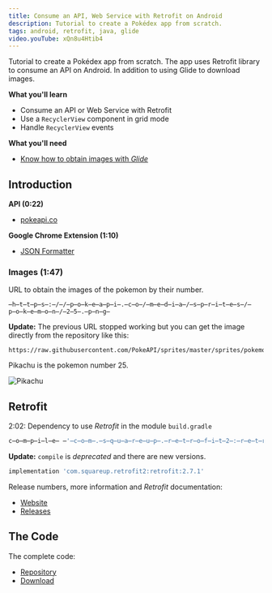 ```yaml
---
title: Consume an API, Web Service with Retrofit on Android
description: Tutorial to create a Pokédex app from scratch.
tags: android, retrofit, java, glide
video.youTube: xQn8u4Htib4
---
```


Tutorial to create a Pokédex app from scratch. The app uses Retrofit library to consume an API on Android. In addition to using Glide to download images.

__What you'll learn__

* Consume an API or Web Service with Retrofit
* Use a `RecyclerView` component in grid mode
* Handle `RecyclerView` events

__What you'll need__

* [Know how to obtain images with _Glide_](/videos/android/descargar-imagenes-glide/)

## Introduction

__API (0:22)__

* [pokeapi.co](https://pokeapi.co/)

__Google Chrome Extension (1:10)__

* [JSON Formatter](https://chrome.google.com/webstore/detail/json-formatter/bcjindcccaagfpapjjmafapmmgkkhgoa)

### Images (1:47)

URL to obtain the images of the pokemon by their number.

```
̶h̶t̶t̶p̶s̶:̶/̶/̶p̶o̶k̶e̶a̶p̶i̶.̶c̶o̶/̶m̶e̶d̶i̶a̶/̶s̶p̶r̶i̶t̶e̶s̶/̶p̶o̶k̶e̶m̶o̶n̶/̶2̶5̶.̶p̶n̶g̶
```

__Update:__ The previous URL stopped working but you can get the image directly from the repository like this:

```
https://raw.githubusercontent.com/PokeAPI/sprites/master/sprites/pokemon/25.png
```

Pikachu is the pokemon number 25.

![Pikachu](https://raw.githubusercontent.com/PokeAPI/sprites/master/sprites/pokemon/25.png)

## Retrofit

2:02: Dependency to use *Retrofit* in the module `build.gradle`

```groovy
c̶o̶m̶p̶i̶l̶e̶ ̶'̶c̶o̶m̶.̶s̶q̶u̶a̶r̶e̶u̶p̶.̶r̶e̶t̶r̶o̶f̶i̶t̶2̶:̶r̶e̶t̶r̶o̶f̶i̶t̶:̶2̶.̶1̶.̶0̶'̶
```

__Update:__ `compile` is _deprecated_ and there are new versions.

```groovy
implementation 'com.squareup.retrofit2:retrofit:2.7.1'
```

Release numbers, more information and _Retrofit_ documentation:

* [Website](http://square.github.io/retrofit/)
* [Releases](https://github.com/square/retrofit/releases)

## The Code
The complete code:

* [Repository](https://github.com/alvareztech/Pokedex)
* [Download](https://github.com/alvareztech/Pokedex/archive/master.zip)
